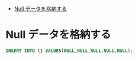 <!-- TOC START min:1 max:3 link:true asterisk:false update:true -->
- [Null データを格納する](#null-データを格納する)
<!-- TOC END -->


# Null データを格納する

```sql
INSERT INTO t1 VALUES(NULL,NULL,NULL,NULL,NULL);
```
